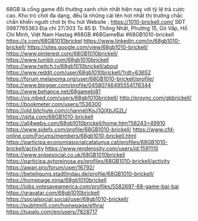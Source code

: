 68GB là cổng game đổi thưởng xanh chín nhất hiện nay với tỷ lệ trả cược cao. Kho trò chơi đa dạng, đều là những cái tên hot nhất thị trường chắc chắn khiến người chơi bị thu hút
Website :        https://1010-brickell.com/
SĐT        0987765363
Địa chỉ        27/303 To 85 Đ. Thống Nhất, Phường 15, Gò Vấp, Hồ Chí Minh, Việt Nam
Hastag        #68GB #68GameBai #68GB1010-brickell
https://x.com/68GB1010brickel
https://www.linkedin.com/in/68gb1010-brickell/
https://sites.google.com/view/68gb1010-brickell/
https://www.pinterest.com/68GB1010brickell/
https://www.tumblr.com/68gb1010brickell
https://www.twitch.tv/68gb1010brickell/about
https://www.reddit.com/user/68gb1010brickell/?rdt=63652
https://forum.melanoma.org/user/68GB1010-brickell/profile/
https://www.blogger.com/profile/04580746495554176344
https://www.behance.net/68gamebi81
https://os.mbed.com/users/68gb1010brickell/
http://prsync.com/gbbrickell/
https://bookmeter.com/users/1536300
https://old.bitchute.com/channel/KoJ1QjXbJG2L/
https://qiita.com/68GB1010-brickell
https://all4webs.com/68gb1010brickell/home.htm?58243=49910
https://www.sidefx.com/profile/68GB1010-brickell/
https://www.cfd-online.com/Forums/members/68gb1010-brickell.html
https://participa.economiasocialcatalunya.cat/profiles/68GB1010-brickell/activity
https://www.renderosity.com/users/id:1591110
https://www.snipesocial.co.uk/68GB1010brickell
https://participa.aytoreinosa.es/profiles/68GB1010-brickell/activity
https://awan.pro/forum/user/16792/
https://beteiligung.stadtlindau.de/profile/68GB1010-brickell/
https://homepage.ninja/68gb1010brickell
https://jobs.votesaveamerica.com/profiles/5582697-68-game-bai-bai
https://gravatar.com/68gb1010brickell
https://socialsocial.social/user/68gb1010-brickell/
https://pubhtml5.com/homepage/efhra/
https://tupalo.com/en/users/7828717